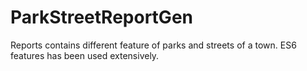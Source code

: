 # ParkStreetReportGen
Reports contains different feature of parks and streets of a town. ES6 features has been used extensively. 
